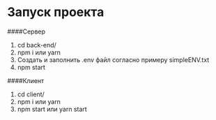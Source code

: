 # Запуск проекта

####Сервер
                
1. cd back-end/
2. npm i или yarn
3. Cоздать и заполнить .env файл согласно примеру simpleENV.txt
4. npm start

####Клиент
                
1. cd client/
2. npm i или yarn
3. npm start или yarn start
